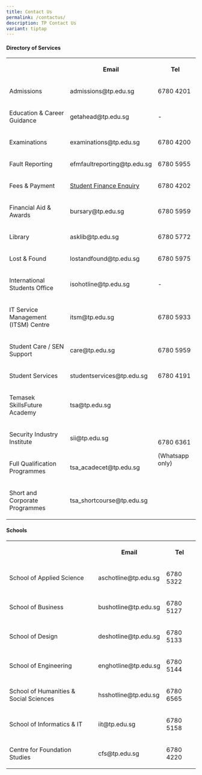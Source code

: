 ```yaml
---
title: Contact Us
permalink: /contactus/
description: TP Contact Us
variant: tiptap
---
```

<h4><strong>Directory of Services</strong></h4>
<table>
<tbody>
<tr>
<th rowspan="1" colspan="1">
<p></p>
</th>
<th rowspan="1" colspan="1">
<p><strong>Email</strong>
</p>
</th>
<th rowspan="1" colspan="1">
<p><strong>Tel</strong>
</p>
</th>
</tr>
<tr>
<td rowspan="1" colspan="1">
<p>Admissions</p>
</td>
<td rowspan="1" colspan="1">
<p>admissions@tp.edu.sg</p>
</td>
<td rowspan="1" colspan="1">
<p>6780 4201</p>
</td>
</tr>
<tr>
<td rowspan="1" colspan="1">
<p>Education &amp; Career Guidance</p>
</td>
<td rowspan="1" colspan="1">
<p>getahead@tp.edu.sg</p>
</td>
<td rowspan="1" colspan="1">
<p>-</p>
</td>
</tr>
<tr>
<td rowspan="1" colspan="1">
<p>Examinations</p>
</td>
<td rowspan="1" colspan="1">
<p>examinations@tp.edu.sg</p>
</td>
<td rowspan="1" colspan="1">
<p>6780 4200</p>
</td>
</tr>
<tr>
<td rowspan="1" colspan="1">
<p>Fault Reporting</p>
</td>
<td rowspan="1" colspan="1">
<p>efmfaultreporting@tp.edu.sg</p>
</td>
<td rowspan="1" colspan="1">
<p>6780 5955</p>
</td>
</tr>
<tr>
<td rowspan="1" colspan="1">
<p>Fees &amp; Payment</p>
</td>
<td rowspan="1" colspan="1">
<p><a href="https://go.gov.sg/fnahotline" rel="noopener noreferrer nofollow" target="_blank">Student Finance Enquiry</a>
</p>
</td>
<td rowspan="1" colspan="1">
<p>6780 4202</p>
</td>
</tr>
<tr>
<td rowspan="1" colspan="1">
<p>Financial Aid &amp; Awards</p>
</td>
<td rowspan="1" colspan="1">
<p>bursary@tp.edu.sg</p>
</td>
<td rowspan="1" colspan="1">
<p>6780 5959</p>
</td>
</tr>
<tr>
<td rowspan="1" colspan="1">
<p>Library</p>
</td>
<td rowspan="1" colspan="1">
<p>asklib@tp.edu.sg</p>
</td>
<td rowspan="1" colspan="1">
<p>6780 5772</p>
</td>
</tr>
<tr>
<td rowspan="1" colspan="1">
<p>Lost &amp; Found</p>
</td>
<td rowspan="1" colspan="1">
<p>lostandfound@tp.edu.sg</p>
</td>
<td rowspan="1" colspan="1">
<p>6780 5975</p>
</td>
</tr>
<tr>
<td rowspan="1" colspan="1">
<p>International Students Office</p>
</td>
<td rowspan="1" colspan="1">
<p>isohotline@tp.edu.sg</p>
</td>
<td rowspan="1" colspan="1">
<p>-</p>
</td>
</tr>
<tr>
<td rowspan="1" colspan="1">
<p>IT Service Management (ITSM) Centre</p>
</td>
<td rowspan="1" colspan="1">
<p>itsm@tp.edu.sg</p>
</td>
<td rowspan="1" colspan="1">
<p>6780 5933</p>
</td>
</tr>
<tr>
<td rowspan="1" colspan="1">
<p>Student Care / SEN Support</p>
</td>
<td rowspan="1" colspan="1">
<p>care@tp.edu.sg</p>
</td>
<td rowspan="1" colspan="1">
<p>6780 5959</p>
</td>
</tr>
<tr>
<td rowspan="1" colspan="1">
<p>Student Services</p>
</td>
<td rowspan="1" colspan="1">
<p>studentservices@tp.edu.sg</p>
</td>
<td rowspan="1" colspan="1">
<p>6780 4191</p>
</td>
</tr>
<tr>
<td rowspan="1" colspan="1">
<p>Temasek SkillsFuture Academy</p>
</td>
<td rowspan="1" colspan="1">
<p>tsa@tp.edu.sg</p>
</td>
<td rowspan="4" colspan="1">
<p>6780 6361</p>
<p>(Whatsapp only)</p>
</td>
</tr>
<tr>
<td rowspan="1" colspan="1">
<p>Security Industry Institute</p>
</td>
<td rowspan="1" colspan="1">
<p>sii@tp.edu.sg</p>
</td>
</tr>
<tr>
<td rowspan="1" colspan="1">
<p>Full Qualification Programmes</p>
</td>
<td rowspan="1" colspan="1">
<p>tsa_acadecet@tp.edu.sg</p>
</td>
</tr>
<tr>
<td rowspan="1" colspan="1">
<p>Short and Corporate Programmes</p>
</td>
<td rowspan="1" colspan="1">
<p>tsa_shortcourse@tp.edu.sg</p>
</td>
</tr>
</tbody>
</table>
<h4><strong>Schools</strong></h4>
<table>
<tbody>
<tr>
<th rowspan="1" colspan="1">
<p></p>
</th>
<th rowspan="1" colspan="1">
<p><strong>Email</strong>
</p>
</th>
<th rowspan="1" colspan="1">
<p><strong>Tel</strong>
</p>
</th>
</tr>
<tr>
<td rowspan="1" colspan="1">
<p>School of Applied Science</p>
</td>
<td rowspan="1" colspan="1">
<p>aschotline@tp.edu.sg</p>
</td>
<td rowspan="1" colspan="1">
<p>6780 5322</p>
</td>
</tr>
<tr>
<td rowspan="1" colspan="1">
<p>School of Business</p>
</td>
<td rowspan="1" colspan="1">
<p>bushotline@tp.edu.sg</p>
</td>
<td rowspan="1" colspan="1">
<p>6780 5127</p>
</td>
</tr>
<tr>
<td rowspan="1" colspan="1">
<p>School of Design</p>
</td>
<td rowspan="1" colspan="1">
<p>deshotline@tp.edu.sg</p>
</td>
<td rowspan="1" colspan="1">
<p>6780 5133</p>
</td>
</tr>
<tr>
<td rowspan="1" colspan="1">
<p>School of Engineering</p>
</td>
<td rowspan="1" colspan="1">
<p>enghotline@tp.edu.sg</p>
</td>
<td rowspan="1" colspan="1">
<p>6780 5144</p>
</td>
</tr>
<tr>
<td rowspan="1" colspan="1">
<p>School of Humanities &amp; Social Sciences</p>
</td>
<td rowspan="1" colspan="1">
<p>hsshotline@tp.edu.sg</p>
</td>
<td rowspan="1" colspan="1">
<p>6780 6565</p>
</td>
</tr>
<tr>
<td rowspan="1" colspan="1">
<p>School of Informatics &amp; IT</p>
</td>
<td rowspan="1" colspan="1">
<p>iit@tp.edu.sg</p>
</td>
<td rowspan="1" colspan="1">
<p>6780 5158</p>
</td>
</tr>
<tr>
<td rowspan="1" colspan="1">
<p>Centre for Foundation Studies</p>
</td>
<td rowspan="1" colspan="1">
<p>cfs@tp.edu.sg</p>
</td>
<td rowspan="1" colspan="1">
<p>6780 4220</p>
</td>
</tr>
</tbody>
</table>
<p></p>